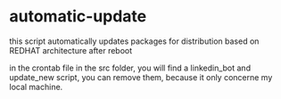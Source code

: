 # automatic-update 

this script automatically updates packages for distribution based on REDHAT architecture after reboot


in the crontab file in the src folder, you will find a linkedin_bot and update_new script, you can remove them, because it only concerne my local machine.
